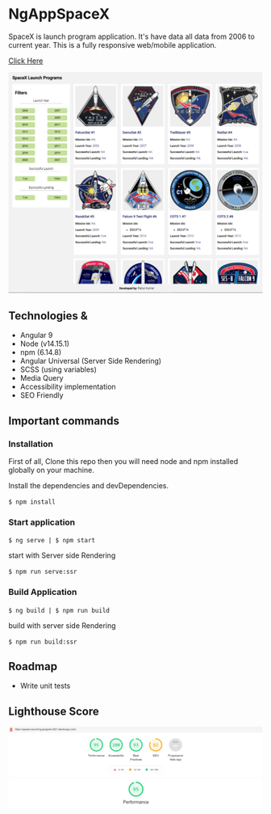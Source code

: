 # NgAppSpaceX

SpaceX is launch program application. It's have data all data from 2006 to current year. This is a fully responsive web/mobile application.

[Click Here](https://spacex-launching-program-2021.herokuapp.com/)

![alt text](https://github.com/it-dreams/NgApp-SpaceX/blob/master/src/assets/img/spacex-launching-program.PNG)

## Technologies & 

* Angular 9
* Node (v14.15.1)
* npm (6.14.8)
* Angular Universal (Server Side Rendering)
* SCSS (using variables)
* Media Query
* Accessibility implementation 
* SEO Friendly 

## Important commands

### Installation
First of all, Clone this repo then you will need node and npm installed globally on your machine.

Install the dependencies and devDependencies.

`$ npm install`

### Start application

`$ ng serve | $ npm start`

start with Server side Rendering

`$ npm run serve:ssr`


### Build Application

`$ ng build | $ npm run build`

build with server side Rendering

`$ npm run build:ssr`


## Roadmap

* Write unit tests


## Lighthouse Score

![alt text](https://github.com/it-dreams/NgApp-SpaceX/blob/master/src/assets/img/performance.PNG)


